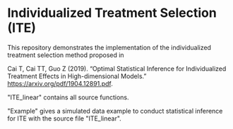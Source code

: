 # Individualized Treatment Selection (ITE)

This repository demonstrates the implementation of the individualized treatment selection method proposed in 

Cai T, Cai TT, Guo Z (2019). “Optimal Statistical Inference for Individualized Treatment Effects in High-dimensional Models.” 
https://arxiv.org/pdf/1904.12891.pdf.

"ITE_linear" contains all source functions.

"Example" gives a simulated data example to conduct statistical inference for ITE with the source file "ITE_linear".
